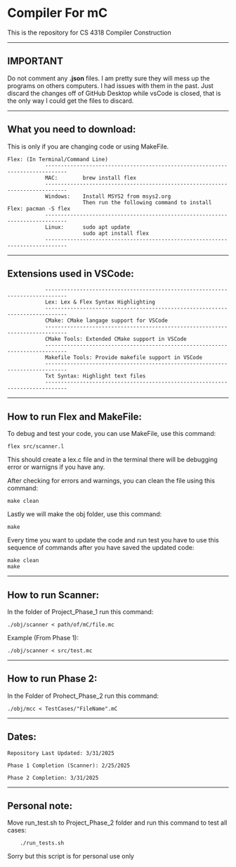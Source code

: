 # Compiler For mC

This is the repository for CS 4318 Compiler Construction
_______________________________________________________________________________________________________________

## **IMPORTANT**

Do not comment any **.json** files. I am pretty sure they will mess up the programs on others computers. I had issues with them in the past. Just discard the changes off of GitHub Desktop while vsCode is closed, that is the only way I could get the files to discard.
_______________________________________________________________________________________________________________

## What you need to download:
This is only if you are changing code or using MakeFile.

    Flex: (In Terminal/Command Line)
                -----------------------------------------------------------------------------
                MAC:        brew install flex
                -----------------------------------------------------------------------------
                Windows:    Install MSYS2 from msys2.org
                            Then run the following command to install Flex: pacman -S flex
                -----------------------------------------------------------------------------
                Linux:      sudo apt update
                            sudo apt install flex
                -----------------------------------------------------------------------------

_______________________________________________________________________________________________________________       
        

## Extensions used in VSCode:
                -----------------------------------------------------------------------------
                Lex: Lex & Flex Syntax Highlighting
                -----------------------------------------------------------------------------
                CMake: CMake langage support for VSCode
                -----------------------------------------------------------------------------
                CMake Tools: Extended CMake support in VSCode
                -----------------------------------------------------------------------------
                Makefile Tools: Provide makefile support in VSCode
                -----------------------------------------------------------------------------
                Txt Syntax: Highlight text files
                -----------------------------------------------------------------------------

_______________________________________________________________________________________________________________


## How to run Flex and MakeFile:
To debug and test your code, you can use MakeFile, use this command:

    flex src/scanner.l
    
This should create a lex.c file and in the terminal there will be debugging error or warnigns if you have any.

After checking for errors and warnings, you can clean the file using this command:

    make clean

Lastly we will make the obj folder, use this command:

    make

Every time you want to update the code and run test you have to use this sequence of commands after you have saved the updated code:

    make clean
    make

_______________________________________________________________________________________________________________ 


## How to run Scanner:
In the folder of Project_Phase_1 run this command:

    ./obj/scanner < path/of/mC/file.mc
    
Example (From Phase 1):

    ./obj/scanner < src/test.mc

_______________________________________________________________________________________________________________ 


## How to run Phase 2:
In the Folder of Prohect_Phase_2 run this command:

    ./obj/mcc < TestCases/"FileName".mC

_______________________________________________________________________________________________________________ 

## Dates:
    Repository Last Updated: 3/31/2025
    
    Phase 1 Completion (Scanner): 2/25/2025

    Phase 2 Completion: 3/31/2025

_______________________________________________________________________________________________________________ 


## Personal note:

Move run_test.sh to Project_Phase_2 folder and run this command to test all cases:

        ./run_tests.sh

Sorry but this script is for personal use only
